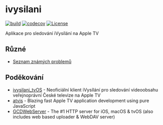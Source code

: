 # ivysilani

[![build](https://github.com/andrsd/ivysilani/actions/workflows/build.yml/badge.svg)](https://github.com/andrsd/ivysilani/actions/workflows/build.yml)
[![codecov](https://codecov.io/gh/andrsd/ivysilani/branch/main/graph/badge.svg)](https://codecov.io/gh/andrsd/ivysilani)
[![License](http://img.shields.io/:license-mit-blue.svg)](https://andrsd.mit-license.org/)

Aplikace pro sledování iVysílání na Apple TV



## Různé

* [Seznam známých problemů](https://github.com/andrsd/ivysilani/issues?q=is%3Aopen+is%3Aissue+label%3Abug)

## Poděkování

* [ivysilani_tvOS](https://github.com/MarhyCZ/ivysilani_tvOS) - Neoficiální klient iVysílání pro sledování videoobsahu veřejnoprávní České televize na Apple TV
* [atvjs](https://github.com/emadalam/atvjs) - Blazing fast Apple TV application development using pure JavaScript
* [GCDWebServer](https://github.com/swisspol/GCDWebServer) - The #1 HTTP server for iOS, macOS & tvOS (also includes web based uploader & WebDAV server)
